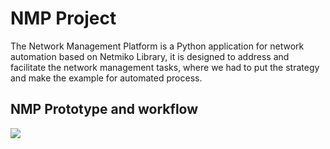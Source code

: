 # NMP Project
The Network Management Platform is a Python application for network automation based on Netmiko Library, it is designed to address and facilitate the network management tasks, where we had to put the strategy and make the example for automated process.

## NMP Prototype and workflow

<img src="Prototype/nmp%20workflow.png">
